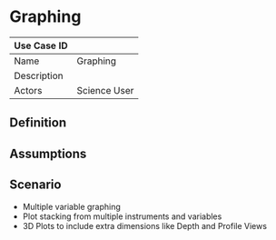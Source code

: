 # Graphing

| Use Case ID   |                                                           |
| ------------- | --------------------------------------------------------- |
| Name          | Graphing                                                  |
| Description   |                                                           |
| Actors        | Science User                                              |

## Definition

## Assumptions

## Scenario

- Multiple variable graphing
- Plot stacking from multiple instruments and variables
- 3D Plots to include extra dimensions like Depth and Profile Views
